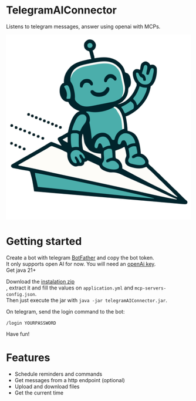 # TelegramAIConnector

Listens to telegram messages, answer using openai with MCPs.

![cute mascot](https://raw.githubusercontent.com/beothorn/telegramAIConnector/refs/heads/main/logo.svg)

# Getting started

Create a bot with telegram [BotFather](https://telegram.me/BotFather) and copy the bot token.  
It only supports open AI for now. You will need an [openAi key](https://platform.openai.com/).  
Get java 21+

Download the [instalation zip](https://github.com/beothorn/telegramAIConnector/releases/download/2.0.0/telegramAIConnector_2_0_0.zip)   
, extract it and fill the values on `application.yml` and `mcp-servers-config.json`.  
Then just execute the jar with `java -jar telegramAIConnector.jar`.

On telegram, send the login command to the bot:  
```
/login YOURPASSWORD
```

Have fun!  

# Features

- Schedule reminders and commands
- Get messages from a http endpoint (optional)
- Upload and download files
- Get the current time